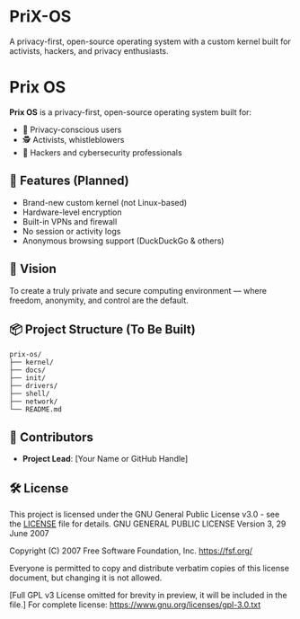 # PriX-OS
A privacy-first, open-source operating system with a custom kernel built for activists, hackers, and privacy enthusiasts.
# Prix OS

**Prix OS** is a privacy-first, open-source operating system built for:
- 🔐 Privacy-conscious users
- 🕵️ Activists, whistleblowers
- 👾 Hackers and cybersecurity professionals

## 🚀 Features (Planned)
- Brand-new custom kernel (not Linux-based)
- Hardware-level encryption
- Built-in VPNs and firewall
- No session or activity logs
- Anonymous browsing support (DuckDuckGo & others)

## 🎯 Vision
To create a truly private and secure computing environment — where freedom, anonymity, and control are the default.

## 📦 Project Structure (To Be Built)
```
prix-os/
├── kernel/
├── docs/
├── init/
├── drivers/
├── shell/
├── network/
└── README.md
```

## 👥 Contributors
- **Project Lead**: [Your Name or GitHub Handle]

## 🛠️ License
This project is licensed under the GNU General Public License v3.0 - see the [LICENSE](LICENSE) file for details.
GNU GENERAL PUBLIC LICENSE
Version 3, 29 June 2007

Copyright (C) 2007 Free Software Foundation, Inc.
<https://fsf.org/>

Everyone is permitted to copy and distribute verbatim copies
of this license document, but changing it is not allowed.

[Full GPL v3 License omitted for brevity in preview, it will be included in the file.]
For complete license: https://www.gnu.org/licenses/gpl-3.0.txt
